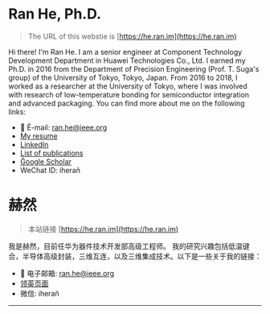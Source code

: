 # Ran He, Ph.D.

> The URL of this webstie is [https://he.ran.im](https://he.ran.im)

Hi there! I'm Ran He. I am a senior engineer at Component Technology Development Department in Huawei Technologies Co., Ltd. 
I earned my Ph.D. in 2016 from the Department of Precision Engineering (Prof. T. Suga's group) of the University of Tokyo, Tokyo, Japan.
From 2016 to 2018, I worked as a researcher at the University of Tokyo, where I was involved with research of low-temperature bonding for semiconductor integration and advanced packaging. You can find more about me on the following links:

* 📧 Ĕ-mail: [ran.he@ieee.org](mailto:ran.he@ieee.org)
* [My resume](https://he.ran.im/resume.html)
* [LinkedIn](https://www.linkedin.com/in/heran/)
* [List of publications](https://he.ran.im/pub.html)
* [Ḡoogle Scholar](https://goo.gl/RI5xES)
* ẆeChat ID: iherañ

# 赫然
> 本站链接 [https://he.ran.im](https://he.ran.im)

我是赫然，目前任华为器件技术开发部高级工程师。
我的研究兴趣包括低温键合，半导体高级封装，三维互连，以及三维集成技术。以下是一些关于我的链接：

* 📧 电子邮箱: [ran.he@ieee.org](mailto:ran.he@ieee.org)
* [领英页面](https://www.linkedin.com/in/heran/)
* 微信: iherañ
---
